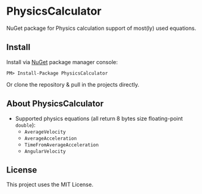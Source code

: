 ﻿# PhysicsCalculator

NuGet package for Physics calculation support of most(ly) used equations.

## Install

Install via [NuGet](https://www.nuget.org/packages/PhysicsCalculator) package manager console:
```
PM> Install-Package PhysicsCalculator
```

Or clone the repository & pull in the projects directly.

## About PhysicsCalculator

- Supported physics equations (all return 8 bytes size floating-point `double`):
  - `AverageVelocity`
  - `AverageAcceleration`
  - `TimeFromAverageAcceleration`
  - `AngularVelocity`

## License

This project uses the MIT License.